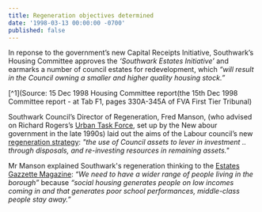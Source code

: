 ```yaml
---
title: Regeneration objectives determined
date: '1998-03-13 00:00:00 -0700'
published: false
---
```

In reponse to the government’s new Capital Receipts Initiative, Southwark’s Housing Committee approves the _‘Southwark Estates Initiative’_ and earmarks a number of council estates for redevelopment, which _“will result in the Council owning a smaller and higher quality housing stock.”_

[^1](Source: 15 Dec 1998 Housing Committee report(the 15th Dec 1998 Committee report - at Tab F1, pages 330A-345A of FVA First Tier Tribunal)

Southwark Council’s Director of Regeneration, Fred Manson, (who advised on Richard Rogers’s [Urban Task Force](https://image.guardian.co.uk/sys-files/Society/documents/2005/11/22/UTF_final_report.pdf), set up by the New abour government in the late 1990s) laid out the aims of the Labour council’s new [regeneration strategy](https://heygate.github.io/img/RegenerationStrategy.pdf): _"the use of Council assets to lever in investment .. through disposals, and re-investing resources in remaining assets."_

Mr Manson explained Southwark's regeneration thinking to the [Estates Gazzette Magazine](https://bit.ly/36OV20E): _“We need to have a wider range of people living in the borough”_ because _“social housing generates people on low incomes coming in and that generates poor school performances, middle-class people stay away.”_ 


